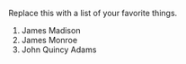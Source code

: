 Replace this with a list of your favorite things.

1. James Madison
2. James Monroe
3. John Quincy Adams

